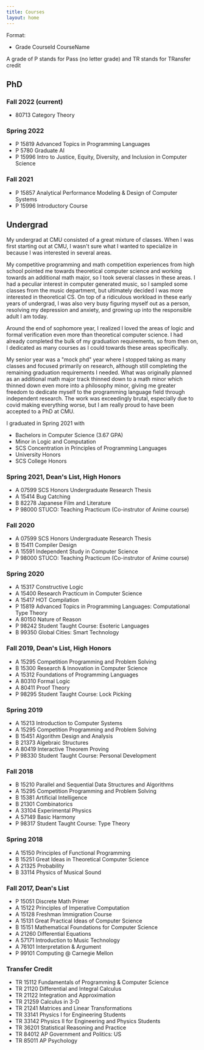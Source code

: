 ```yaml
---
title: Courses
layout: home
---
```


Format:

- Grade CourseId CourseName

A grade of P stands for Pass (no letter grade) and TR stands for TRansfer credit

## PhD

### Fall 2022 (current)

- 80713 Category Theory

### Spring 2022

- P 15819 Advanced Topics in Programming Languages
- P 5780 Graduate AI
- P 15996 Intro to Justice, Equity, Diversity, and Inclusion in Computer Science

### Fall 2021

- P 15857 Analytical Performance Modeling & Design of Computer Systems
- P 15996 Introductory Course

## Undergrad

My undergrad at CMU consisted of a great mixture of classes. When I was first starting out at CMU, I wasn't sure what I wanted to specialize in because I was interested in several areas.

My competitive programming and math competition experiences from high school pointed me towards theoretical computer science and working towards an additional math major, so I took several classes in these areas. I had a peculiar interest in computer generated music, so I sampled some classes from the music department, but ultimately decided I was more interested in theoretical CS. On top of a ridiculous workload in these early years of undergrad, I was also very busy figuring myself out as a person, resolving my depression and anxiety, and growing up into the responsible adult I am today.

Around the end of sophomore year, I realized I loved the areas of logic and formal verification even more than theoretical computer science. I had already completed the bulk of my graduation requirements, so from then on, I dedicated as many courses as I could towards these areas specifically.

My senior year was a "mock phd" year where I stopped taking as many classes and focused primarily on research, although still completing the remaining graduation requirements I needed. What was originally planned as an additional math major track thinned down to a math minor which thinned down even more into a philosophy minor, giving me greater freedom to dedicate myself to the programming language field through independent research. The work was exceedingly brutal, especially due to covid making everything worse, but I am really proud to have been accepted to a PhD at CMU.

I graduated in Spring 2021 with
- Bachelors in Computer Science (3.67 GPA)
- Minor in Logic and Computation
- SCS Concentration in Principles of Programming Languages
- University Honors
- SCS College Honors

### Spring 2021, Dean's List, High Honors

- A 07599 SCS Honors Undergraduate Research Thesis
- A 15414 Bug Catching
- B 82278 Japanese Film and Literature
- P 98000 STUCO: Teaching Practicum (Co-instrutor of Anime course)

### Fall 2020

- A 07599 SCS Honors Undergraduate Research Thesis
- B 15411 Compiler Design
- A 15591 Independent Study in Computer Science
- P 98000 STUCO: Teaching Practicum  (Co-instrutor of Anime course)

### Spring 2020

- A 15317 Constructive Logic
- A 15400 Research Practicum in Computer Science
- A 15417 HOT Compilation
- P 15819 Advanced Topics in Programming Languages: Computational Type Theory
- A 80150 Nature of Reason
- P 98242 Student Taught Course: Esoteric Languages
- B 99350 Global Cities: Smart Technology

### Fall 2019, Dean's List, High Honors

- A 15295 Competition Programming and Problem Solving
- B 15300 Research & Innovation in Computer Science
- A 15312 Foundations of Programming Languages
- A 80310 Formal Logic
- A 80411 Proof Theory
- P 98295 Student Taught Course: Lock Picking

### Spring 2019

- A 15213 Introduction to Computer Systems
- A 15295 Competition Programming and Problem Solving
- B 15451 Algorithm Design and Analysis
- B 21373 Algebraic Structures
- A 80419 Interactive Theorem Proving
- P 98330 Student Taught Course: Personal Development

### Fall 2018

- B 15210 Parallel and Sequential Data Structures and Algorithms
- A 15295 Competition Programming and Problem Solving
- B 15381 Artificial Intelligence
- B 21301 Combinatorics
- A 33104 Experimental Physics
- A 57149 Basic Harmony
- P 98317 Student Taught Course: Type Theory

### Spring 2018

- A 15150 Principles of Functional Programming
- B 15251 Great Ideas in Theoretical Computer Science
- A 21325 Probability
- B 33114 Physics of Musical Sound

### Fall 2017, Dean's List

- P 15051 Discrete Math Primer
- A 15122 Principles of Imperative Computation
- A 15128 Freshman Immigration Course
- A 15131 Great Practical Ideas of Computer Science
- B 15151 Mathematical Foundations for Computer Science
- A 21260 Differential Equations
- A 57171 Introduction to Music Technology
- A 76101 Interpretation & Argument
- P 99101 Computing @ Carnegie Mellon

### Transfer Credit

- TR 15112 Fundamentals of Programming & Computer Science
- TR 21120 Differential and Integral Calculus
- TR 21122 Integration and Approximation
- TR 21259 Calculus in 3-D 
- TR 21241 Matrices and Linear Transformations
- TR 33141 Physics I for Engineering Students
- TR 33142 Physics II for Engineering and Physics Students
- TR 36201 Statistical Reasoning and Practice
- TR 84012 AP Government and Politics: US
- TR 85011 AP Psychology